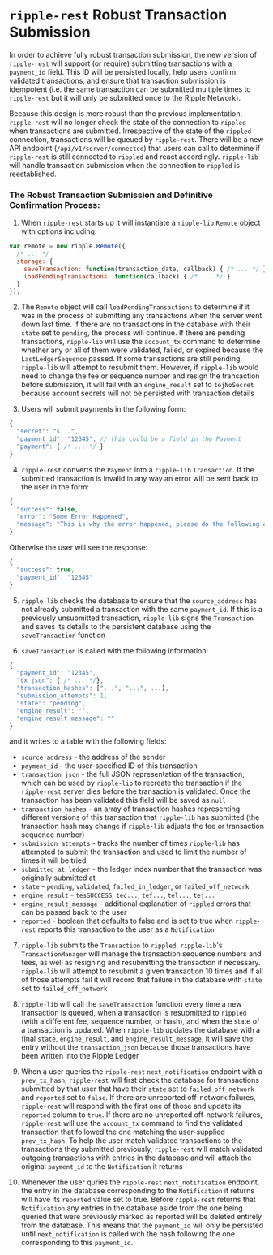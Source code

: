 # `ripple-rest` Robust Transaction Submission

In order to achieve fully robust transaction submission, the new version of `ripple-rest` will support (or require) submitting transactions with a `payment_id` field. This ID will be persisted locally, help users confirm validated transactions, and ensure that transaction submission is idempotent (i.e. the same transaction can be submitted multiple times to `ripple-rest` but it will only be submitted once to the Ripple Network).

Because this design is more robust than the previous implementation, `ripple-rest` will no longer check the state of the connection to `rippled` when transactions are submitted. Irrespective of the state of the `rippled` connection, transactions will be queued by `ripple-rest`. There will be a new API endpoint (`/api/v1/server/connected`) that users can call to determine if `ripple-rest` is still connected to `rippled` and react accordingly. `ripple-lib` will handle transaction submission when the connection to `rippled` is reestablished.


### The Robust Transaction Submission and Definitive Confirmation Process:

1. When `ripple-rest` starts up it will instantiate a `ripple-lib` `Remote` object with options including:
  
  ```js
  var remote = new ripple.Remote({
    /* ... */
    storage: {
      saveTransaction: function(transaction_data, callback) { /* ... */ },
      loadPendingTransactions: function(callback) { /* ... */ }
    }
  });
  ```

2. The `Remote` object will call `loadPendingTransactions` to determine if it was in the process of submitting any transactions when the server went down last time. If there are no transactions in the database with their `state` set to `pending`, the process will continue. If there are pending transactions, `ripple-lib` will use the `account_tx` command to determine whether any or all of them were validated, failed, or expired because the `LastLedgerSequence` passed. If some transactions are still pending, `ripple-lib` will attempt to resubmit them. However, if `ripple-lib` would need to change the fee or sequence number and resign the transaction before submission, it will fail with an `engine_result` set to `tejNoSecret` because account secrets will not be persisted with transaction details

3. Users will submit payments in the following form:

  ```js
  {
    "secret": "s...",
    "payment_id": "12345", // this could be a field in the Payment
    "payment": { /* ... */ }
  }
  ```

4. `ripple-rest` converts the `Payment` into a `ripple-lib` `Transaction`. If the submitted transaction is invalid in any way an error will be sent back to the user in the form:

  ```js
  {
    "success": false,
    "error": "Some Error Happened",
    "message": "This is why the error happened, please do the following and try again"
  }
  ```
  Otherwise the user will see the response:
  ```js
  {
    "success": true,
    "payment_id": "12345"
  }
  ```


5. `ripple-lib` checks the database to ensure that the `source_address` has not already submitted a transaction with the same `payment_id`. If this is a previously unsubmitted transaction, `ripple-lib` signs the `Transaction` and saves its details to the persistent database using the `saveTransaction` function

6. `saveTransaction` is called with the following information:

  ```js
  {
    "payment_id": "12345",
    "tx_json": { /* ... */},
    "transaction_hashes": ["...", "...", ...],
    "submission_attempts": 1,
    "state": "pending",
    "engine_result": "",
    "engine_result_message": ""
  }
  ```
  and it writes to a table with the following fields:
  + `source_address` - the address of the sender
  + `payment_id` - the user-specified ID of this transaction
  + `transaction_json` - the full JSON representation of the transaction, which can be used by `ripple-lib` to recreate the transaction if the `ripple-rest` server dies before the transaction is validated. Once the transaction has been validated this field will be saved as `null`
  + `transaction_hashes` - an array of transaction hashes representing different versions of this transaction that `ripple-lib` has submitted (the transaction hash may change if `ripple-lib` adjusts the fee or transaction sequence number)
  + `submission_attempts` - tracks the number of times `ripple-lib` has attempted to submit the transaction and used to limit the number of times it will be tried
  + `submitted_at_ledger` - the ledger index number that the transaction was originally submitted at
  + `state` - `pending`, `validated`, `failed_in_ledger`, or `failed_off_network`
  + `engine_result` - `tesSUCCESS`, `tec...`, `tef...`, `tel...`, `tej...`
  + `engine_result_message` - additional explanation of `rippled` errors that can be passed back to the user
  + `reported` - boolean that defaults to false and is set to true when `ripple-rest` reports this transaction to the user as a `Notification`

7. `ripple-lib` submits the `Transaction` to `rippled`. `ripple-lib`'s `TransactionManager` will manage the transaction sequence numbers and fees, as well as resigning and resubmitting the transaction if necessary. `ripple-lib` will attempt to resubmit a given transaction 10 times and if all of those attempts fail it will record that failure in the database with `state` set to `failed_off_network`

8. `ripple-lib` will call the `saveTransaction` function every time a new transaction is queued, when a transaction is resubmitted to `rippled` (with a different fee, sequence number, or hash), and when the state of a transaction is updated. When `ripple-lib` updates the database with a final `state`, `engine_result`, and `engine_result_message`, it will save the entry without the `transaction_json` because those transactions have been written into the Ripple Ledger

9. When a user queries the `ripple-rest` `next_notification` endpoint with a `prev_tx_hash`, `ripple-rest` will first check the database for transactions submitted by that user that have their `state` set to `failed_off_network` and `reported` set to `false`. If there are unreported off-network failures, `ripple-rest` will respond with the first one of those and update its `reported` column to `true`. If there are no unreported off-network failures, `ripple-rest` will use the `account_tx` command to find the validated transaction that followed the one matching the user-supplied `prev_tx_hash`. To help the user match validated transactions to the transactions they submitted previously, `ripple-rest` will match validated outgoing transactions with entries in the database and will attach the original `payment_id` to the `Notification` it returns

10. Whenever the user quries the `ripple-rest` `next_notification` endpoint, the entry in the database corresponding to the `Notification` it returns will have its `reported` value set to true. Before `ripple-rest` returns that `Notification` any entries in the database aside from the one being queried that were previously marked as reported will be deleted entirely from the database. This means that the `payment_id` will only be persisted until `next_notification` is called with the hash following the one corresponding to this `payment_id`.

